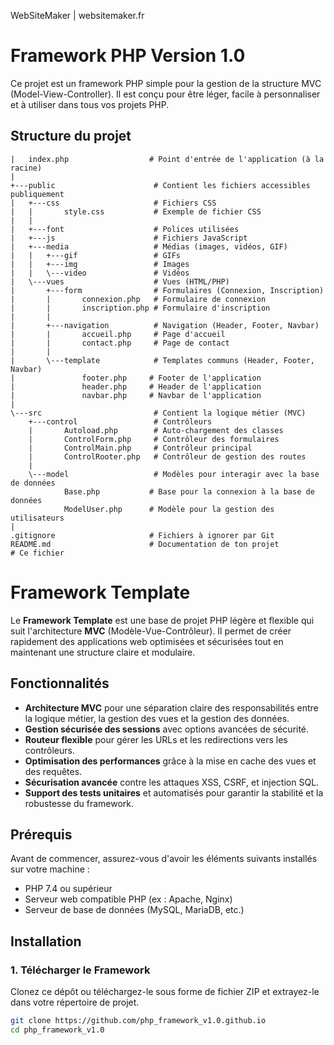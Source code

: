 WebSiteMaker | websitemaker.fr 

# Framework PHP Version 1.0

Ce projet est un framework PHP simple pour la gestion de la structure MVC (Model-View-Controller). Il est conçu pour être léger, facile à personnaliser et à utiliser dans tous vos projets PHP.

## Structure du projet

```plaintext
|   index.php                  # Point d'entrée de l'application (à la racine)
|
+---public                      # Contient les fichiers accessibles publiquement
|   +---css                     # Fichiers CSS
|   |       style.css           # Exemple de fichier CSS
|   |
|   +---font                    # Polices utilisées
|   +---js                      # Fichiers JavaScript
|   +---media                   # Médias (images, vidéos, GIF)
|   |   +---gif                 # GIFs
|   |   +---img                 # Images
|   |   \---video               # Vidéos
|   \---vues                    # Vues (HTML/PHP)
|       +---form                # Formulaires (Connexion, Inscription)
|       |       connexion.php   # Formulaire de connexion
|       |       inscription.php # Formulaire d'inscription
|       |
|       +---navigation          # Navigation (Header, Footer, Navbar)
|       |       accueil.php     # Page d'accueil
|       |       contact.php     # Page de contact
|       |
|       \---template            # Templates communs (Header, Footer, Navbar)
|               footer.php     # Footer de l'application
|               header.php     # Header de l'application
|               navbar.php     # Navbar de l'application
|
\---src                         # Contient la logique métier (MVC)
    +---control                 # Contrôleurs
    |       Autoload.php        # Auto-chargement des classes
    |       ControlForm.php     # Contrôleur des formulaires
    |       ControlMain.php     # Contrôleur principal
    |       ControlRooter.php   # Contrôleur de gestion des routes
    |
    \---model                   # Modèles pour interagir avec la base de données
            Base.php           # Base pour la connexion à la base de données
            ModelUser.php      # Modèle pour la gestion des utilisateurs
|
.gitignore                     # Fichiers à ignorer par Git
README.md                      # Documentation de ton projet                 # Ce fichier
```

# Framework Template

Le **Framework Template** est une base de projet PHP légère et flexible qui suit l'architecture **MVC** (Modèle-Vue-Contrôleur). 
Il permet de créer rapidement des applications web optimisées et sécurisées tout en maintenant une structure claire et modulaire.

## Fonctionnalités

- **Architecture MVC** pour une séparation claire des responsabilités entre la logique métier, la gestion des vues et la gestion des données.
- **Gestion sécurisée des sessions** avec options avancées de sécurité.
- **Routeur flexible** pour gérer les URLs et les redirections vers les contrôleurs.
- **Optimisation des performances** grâce à la mise en cache des vues et des requêtes.
- **Sécurisation avancée** contre les attaques XSS, CSRF, et injection SQL.
- **Support des tests unitaires** et automatisés pour garantir la stabilité et la robustesse du framework.

## Prérequis

Avant de commencer, assurez-vous d'avoir les éléments suivants installés sur votre machine :
- PHP 7.4 ou supérieur
- Serveur web compatible PHP (ex : Apache, Nginx)
- Serveur de base de données (MySQL, MariaDB, etc.)

## Installation

### 1. Télécharger le Framework

Clonez ce dépôt ou téléchargez-le sous forme de fichier ZIP et extrayez-le dans votre répertoire de projet.

```bash
git clone https://github.com/php_framework_v1.0.github.io
cd php_framework_v1.0
